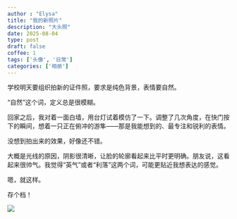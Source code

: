 ```yaml
---
author : "Elysa"
title: "我的新照片"
description: "大头照"
date: 2025-08-04
type: post
draft: false
coffee: 1
tags: ['头像', '日常']
categories: ['相册']
---
```


学校明天要组织拍新的证件照，要求是纯色背景，表情要自然。

“自然”这个词，定义总是很模糊。

回家之后，我对着一面白墙，用台灯试着模仿了一下。调整了几次角度，在快门按下的瞬间，想着一只正在俯冲的游隼——那是我能想到的、最专注和锐利的表情。

没想到拍出来的效果，好像还不错。

大概是光线的原因，阴影很清晰，让脸的轮廓看起来比平时更明确。朋友说，这看起来很帅气。我觉得“英气”或者“利落”这两个词，可能更贴近我想表达的感觉。

嗯，就这样。

存个档！

![](https://s2.loli.net/2025/08/12/wXPHabdBys1GpgK.jpg)